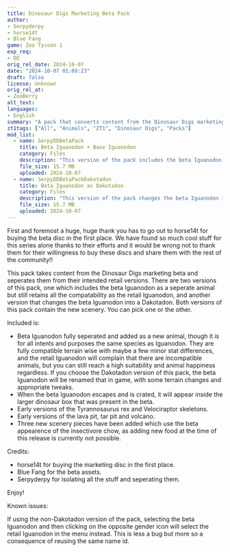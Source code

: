 ```yaml
---
title: Dinosaur Digs Marketing Beta Pack
author: 
- Serpyderpy
- horse14t
- Blue Fang
game: Zoo Tycoon 1
exp_req:
- DD
orig_rel_date: 2024-10-07
date: "2024-10-07 01:09:23"
draft: false
license: Unknown
orig_rel_at: 
- ZooBerry
alt_text: 
languages:
- English
summary: "A pack that converts content from the Dinosaur Digs marketing beta to the retail version of the game."
zt1tags: ["All", "Animals", "ZT1", "Dinosaur Digs", "Packs"]
mod_list: 
  - name: SerpyDDBetaPack
    title: Beta Iguanodon + Base Iguanodon
    category: Files
    description: "This version of the pack includes the beta Iguanodon as a separate animal, but still retains all the compatibility as the retail Iguanodon."
    file_size: 15.7 MB
    uploaded: 2024-10-07
  - name: SerpyDDBetaPackDakotadon
    title: Beta Iguanodon as Dakotadon
    category: Files
    description: "This version of the pack changes the beta Iguanodon into a Dakotadon."
    file_size: 15.7 MB
    uploaded: 2024-10-07
---
```

First and foremost a huge, huge thank you has to go out to horse14t for buying the beta disc in the first place. We have found so much cool stuff for this series alone thanks to their efforts and it would be wrong not to thank them for their willingness to buy these discs and share them with the rest of the community!!

This pack takes content from the Dinosaur Digs marketing beta and seperates them from their intended retail versions. There are two versions of this pack, one which includes the beta Iguanodon as a seperate animal but still retains all the compatability as the retail Iguanodon, and another version that changes the beta Iguanodon into a Dakotadon. Both versions of this pack contain the new scenery. You can pick one or the other.

Included is:
- Beta Iguanodon fully seperated and added as a new animal, though it is for all intents and purposes the same species as Iguanodon. They are fully compatible terrain wise with maybe a few minor stat differences, and the retail Iguanodon will complain that there are incompatible animals, but you can still reach a high suitability and animal happiness regardless. If you choose the Dakotadon version of this pack, the beta Iguanodon will be renamed that in game, with some terrain changes and appropriate tweaks.
- When the beta Iguanodon escapes and is crated, it will appear inside the larger dinosaur box that was present in the beta.
- Early versions of the Tyrannosaurus rex and Velociraptor skeletons.
- Early versions of the lava pit, tar pit and volcano.
- Three new scenery pieces have been added which use the beta appearence of the insectivore chow, as adding new food at the time of this release is currently not possible.

Credits:
- horse14t for buying the marketing disc in the first place.
- Blue Fang for the beta assets.
- Serpyderpy for isolating all the stuff and seperating them.

Enjoy!

Known issues:

If using the non-Dakotadon version of the pack, selecting the beta Iguanodon and then clicking on the opposite gender icon will select the retail Iguanodon in the menu instead. This is less a bug but more so a consequence of reusing the same name id.